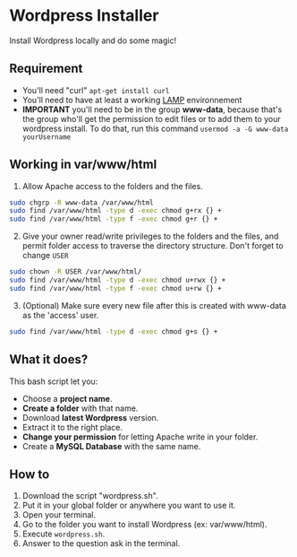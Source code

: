 # Wordpress Installer

Install Wordpress locally and do some magic!

## Requirement

* You'll need "curl" `apt-get install curl`
* You'll need to have at least a working [LAMP](https://doc.ubuntu-fr.org/lamp) environnement
* **IMPORTANT** you'll need to be in the group **www-data**, because that's the group who'll get the permission to edit files or to add them to your wordpress install. To do that, run this command `usermod -a -G www-data yourUsername`

## Working in var/www/html

1. Allow Apache access to the folders and the files.
```bash
sudo chgrp -R www-data /var/www/html
sudo find /var/www/html -type d -exec chmod g+rx {} +
sudo find /var/www/html -type f -exec chmod g+r {} +
```
2. Give your owner read/write privileges to the folders and the files, and permit folder access to traverse the directory structure.
Don't forget to change `USER`
```bash
sudo chown -R USER /var/www/html/
sudo find /var/www/html -type d -exec chmod u+rwx {} +
sudo find /var/www/html -type f -exec chmod u+rw {} +
```
3. (Optional) Make sure every new file after this is created with www-data as the 'access' user.
```bash
sudo find /var/www/html -type d -exec chmod g+s {} +
```

## What it does?

This bash script let you:
* Choose a **project name**.
* **Create a folder** with that name.
* Download **latest Wordpress** version.
* Extract it to the right place.
* **Change your permission** for letting Apache write in your folder.
* Create a **MySQL Database** with the same name.

## How to

1. Download the script "wordpress.sh".
2. Put it in your global folder or anywhere you want to use it.
3. Open your terminal.
4. Go to the folder you want to install Wordpress (ex: var/www/html).
5. Execute `wordpress.sh`.
6. Answer to the question ask in the terminal.

